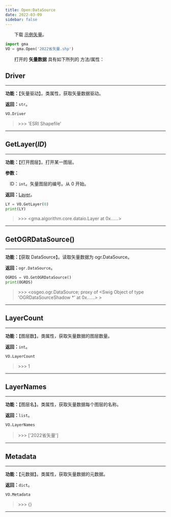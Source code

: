 ```yaml
---
title: Open:DataSource
date: 2022-03-09
sidebar: false
---
```


&emsp;　下载 [示例矢量](/Open/2022省矢量.7z)。

```python
import gma
VO = gma.Open('2022省矢量.shp')
```

&emsp;　打开的 **矢量数据** 具有如下所列的 方法/属性：

## **Driver**

---

**功能：**【矢量驱动】。类属性，获取矢量数据驱动。

**返回：**`str`。

```python
VO.Driver
```
> \>>> 'ESRI Shapefile'

---

## **GetLayer**(*ID*)

---

**功能：**【打开图层】。打开某一图层。

**参数：** 

&emsp;ID：`int`。矢量图层的编号。从 0 开始。

**返回：**[Layer](Layer.html)。

```python
LY = VO.GetLayer(0)
print(LY)
```
> \>>> <gma.algorithm.core.dataio.Layer at 0x......>

---

## **GetOGRDataSource**()

---

**功能：**【获取 DataSource】。读取矢量数据为 ogr.DataSource。

**返回：**`ogr.DataSource`。

```python
OGRDS = VO.GetOGRDataSource()
print(OGRDS)
```
> \>>> <osgeo.ogr.DataSource; proxy of <Swig Object of type 'OGRDataSourceShadow *' at 0x......> >

---

## **LayerCount**

---

**功能：**【图层数】。类属性，获取矢量数据的图层数量。

**返回：**`int`。

```python
VO.LayerCount
```
> \>>> 1

---

## **LayerNames**

---

**功能：**【图层名】。类属性，获取矢量数据每个图层的名称。

**返回：**`list`。

```python
VO.LayerNames
```
> \>>> ['2022省矢量']

---

## **Metadata**

---

**功能：**【元数据】。类属性，获取矢量数据的元数据。

**返回：**`dict`。

```python
VO.Metadata
```
> \>>> {}

---